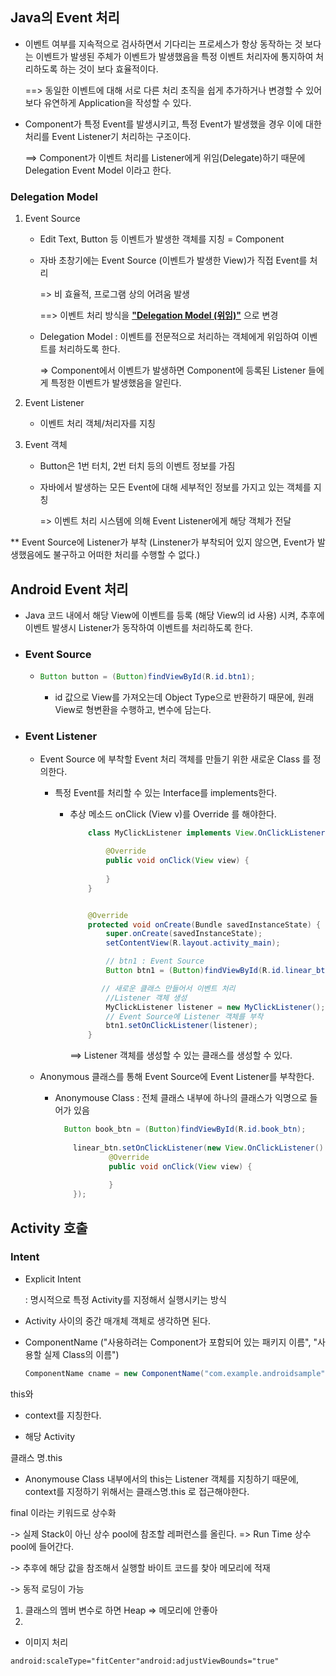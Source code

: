 ## Java의 Event 처리

- 이벤트 여부를 지속적으로 검사하면서 기다리는 프로세스가 항상 동작하는 것 보다는 이벤트가 발생된 주체가 이벤트가 발생했음을 특정 이벤트 처리자에 통지하여 처리하도록 하는 것이 보다 효율적이다. 

  ==> 동일한 이벤트에 대해 서로 다른 처리 초직을 쉽게 추가하거나 변경할 수 있어 보다 유연하게 Application을 작성할 수 있다. 

- Component가 특정 Event를 발생시키고, 특정 Event가 발생했을 경우 이에 대한 처리를 Event Listener기 처리하는 구조이다. 

  ==> Component가 이벤트 처리를 Listener에게 위임(Delegate)하기 때문에 Delegation Event Model 이라고 한다.

### Delegation Model

1. Event Source 

   - Edit Text, Button 등 이벤트가 발생한 객체를 지칭 = Component

   - 자바 초창기에는 Event Source (이벤트가 발생한 View)가 직접 Event를 처리

     => 비 효율적, 프로그램 상의 어려움 발생

     ==> 이벤트 처리 방식을 **<u>"Delegation Model (위임)"</u>** 으로 변경

   - Delegation Model : 이벤트를 전문적으로 처리하는 객체에게 위임하여 이벤트를 처리하도록 한다.

     => Component에서 이벤트가 발생하면 Component에 등록된 Listener 들에게 특정한 이벤트가 발생했음을 알린다.

     

2. Event Listener

   - 이벤트 처리 객체/처리자를 지칭

     

3. Event 객체 

   - Button은 1번 터치, 2번 터치 등의 이벤트 정보를 가짐

   - 자바에서 발생하는 모든 Event에 대해 세부적인 정보를 가지고 있는 객체를 지칭

     => 이벤트 처리 시스템에 의해 Event Listener에게 해당 객체가 전달 



** Event Source에 Listener가 부착 (Linstener가 부착되어 있지 않으면, Event가 발생했음에도 불구하고 어떠한 처리를 수행할 수 없다.)



## Android Event 처리

- Java 코드 내에서 해당 View에 이벤트를 등록 (해당 View의 id 사용) 시켜, 추후에 이벤트 발생시 Listener가 동작하여 이벤트를 처리하도록 한다.

- ### Event Source 

  - ```java
    Button button = (Button)findViewById(R.id.btn1);
    ```

    - id 값으로 View를 가져오는데 Object Type으로 반환하기 때문에, 원래 View로 형변환을 수행하고, 변수에 담는다.
    
      

- ### Event Listener

  - Event Source 에 부착할 Event 처리 객체를 만들기 위한 새로운 Class 를 정의한다. 

    - 특정 Event를 처리할 수 있는 Interface를 implements한다.

      - 추상 메소드 onClick (View v)를 Override 를 해야한다. 

        ```java
            class MyClickListener implements View.OnClickListener {
        
                @Override
                public void onClick(View view) {
                
                }
            }
        
        
            @Override
            protected void onCreate(Bundle savedInstanceState) {
                super.onCreate(savedInstanceState);
                setContentView(R.layout.activity_main);
        
                // btn1 : Event Source
                Button btn1 = (Button)findViewById(R.id.linear_btn);
        
               // 새로운 클래스 만들어서 이벤트 처리
                //Listener 객체 생성
                MyClickListener listener = new MyClickListener();
                // Event Source에 Listener 객체를 부착
                btn1.setOnClickListener(listener);
            }
        ```
      
        ==> Listener 객체를 생성할 수 있는 클래스를 생성할 수 있다.
      
      
      
      
    
  - Anonymous 클래스를 통해 Event Source에 Event Listener를 부착한다.
  
    - Anonymouse Class : 전체 클래스 내부에 하나의 클래스가 익명으로 들어가 있음
  
      ```java
      	Button book_btn = (Button)findViewById(R.id.book_btn);
              
          linear_btn.setOnClickListener(new View.OnClickListener() {
                  @Override
                  public void onClick(View view) {
                     
                  }
          });
      ```
  
      



## Activity 호출

### Intent

- Explicit Intent

  : 명시적으로 특정 Activity를 지정해서 실행시키는 방식

- Activity 사이의 중간 매개체 객체로 생각하면 된다. 

- ComponentName ("사용하려는 Component가 포함되어 있는 패키지 이름", "사용할 실제 Class의 이름")

  ```java
  ComponentName cname = new ComponentName("com.example.androidsample","com.example.androidsample.LinearLayoutExampleActivity");
  ```






this와 

- context를 지칭한다. 

- 해당 Activity

  

클래스 명.this

- Anonymouse Class 내부에서의 this는 Listener 객체를 지칭하기 때문에, context를 지정하기 위해서는 클래스명.this 로 접근해야한다. 





final 이라는 키워드로 상수화 

-> 실제 Stack이 아닌 상수 pool에 참조할 레퍼런스를 올린다. => Run Time 상수 pool에 들어간다.

-> 추후에 해당 값을 참조해서 실행할 바이트 코드를 찾아 메모리에 적재 

-> 동적 로딩이 가능



1. 클래스의 멤버 변수로 하면 Heap => 메모리에 안좋아 
2. 



- 이미지 처리

```
android:scaleType="fitCenter"android:adjustViewBounds="true"
```















